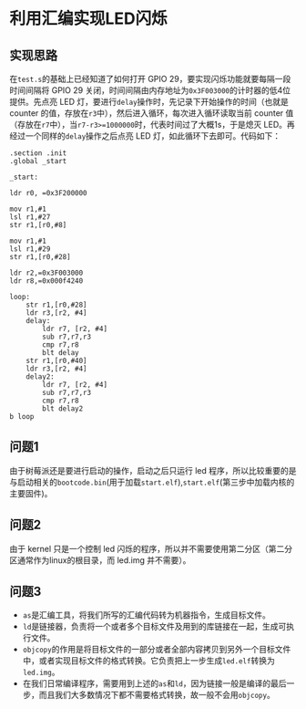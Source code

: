 # 利用汇编实现LED闪烁

## 实现思路

在`test.s`的基础上已经知道了如何打开 GPIO 29，要实现闪烁功能就要每隔一段时间间隔将 GPIO 29 关闭，时间间隔由内存地址为`0x3F003000`的计时器的低4位提供。先点亮 LED 灯，要进行`delay`操作时，先记录下开始操作的时间（也就是 counter 的值，存放在`r3`中），然后进入循环，每次进入循环读取当前 counter 值（存放在`r7`中），当`r7-r3>=1000000`时，代表时间过了大概1s，于是熄灭 LED。再经过一个同样的`delay`操作之后点亮 LED 灯，如此循环下去即可。代码如下：

```arm
.section .init
.global _start

_start:

ldr r0, =0x3F200000

mov r1,#1
lsl r1,#27
str r1,[r0,#8]

mov r1,#1
lsl r1,#29
str r1,[r0,#28]

ldr r2,=0x3F003000
ldr r8,=0x000f4240

loop:
	str r1,[r0,#28]
    ldr r3,[r2, #4]
	delay:
		ldr r7, [r2, #4]
		sub r7,r7,r3
		cmp r7,r8
		blt delay
	str r1,[r0,#40]
    ldr r3,[r2, #4]
    delay2:
        ldr r7, [r2, #4]
        sub r7,r7,r3
        cmp r7,r8
        blt delay2
b loop

```

## 问题1

由于树莓派还是要进行启动的操作，启动之后只运行 led 程序，所以比较重要的是与启动相关的`bootcode.bin`(用于加载`start.elf`),`start.elf`(第三步中加载内核的主要固件)。

## 问题2

由于 kernel 只是一个控制 led 闪烁的程序，所以并不需要使用第二分区（第二分区通常作为linux的根目录，而 led.img 并不需要）。

## 问题3

- `as`是汇编工具，将我们所写的汇编代码转为机器指令，生成目标文件。
- `ld`是链接器，负责将一个或者多个目标文件及用到的库链接在一起，生成可执行文件。
- `objcopy`的作用是将目标文件的一部分或者全部内容拷贝到另外一个目标文件中，或者实现目标文件的格式转换。它负责把上一步生成`led.elf`转换为`led.img`。
- 在我们日常编译程序，需要用到上述的`as`和`ld`，因为链接一般是编译的最后一步，而且我们大多数情况下都不需要格式转换，故一般不会用`objcopy`。